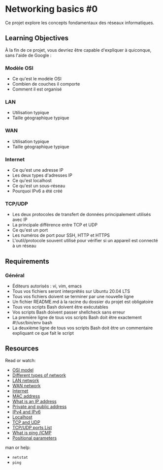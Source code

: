 # Networking basics #0

Ce projet explore les concepts fondamentaux des réseaux informatiques.

## Learning Objectives

À la fin de ce projet, vous devriez être capable d'expliquer à quiconque, sans l'aide de Google :

### Modèle OSI

- Ce qu'est le modèle OSI
- Combien de couches il comporte
- Comment il est organisé

### LAN

- Utilisation typique
- Taille géographique typique

### WAN

- Utilisation typique
- Taille géographique typique

### Internet

- Ce qu'est une adresse IP
- Les deux types d'adresses IP
- Ce qu'est localhost
- Ce qu'est un sous-réseau
- Pourquoi IPv6 a été créé

### TCP/UDP

- Les deux protocoles de transfert de données principalement utilisés avec IP
- La principale différence entre TCP et UDP
- Ce qu'est un port
- Les numéros de port pour SSH, HTTP et HTTPS
- L'outil/protocole souvent utilisé pour vérifier si un appareil est connecté à un réseau

## Requirements

### Général

- Éditeurs autorisés : vi, vim, emacs
- Tous vos fichiers seront interprétés sur Ubuntu 20.04 LTS
- Tous vos fichiers doivent se terminer par une nouvelle ligne
- Un fichier README.md à la racine du dossier du projet est obligatoire
- Tous vos scripts Bash doivent être exécutables
- Vos scripts Bash doivent passer shellcheck sans erreur
- La première ligne de tous vos scripts Bash doit être exactement #!/usr/bin/env bash
- La deuxième ligne de tous vos scripts Bash doit être un commentaire expliquant ce que fait le script

## Resources

Read or watch:

- [OSI model](https://en.wikipedia.org/wiki/OSI_model)
- [Different types of network](https://www.lifewire.com/lans-wans-and-other-area-networks-817376)
- [LAN network](https://en.wikipedia.org/wiki/Local_area_network)
- [WAN network](https://en.wikipedia.org/wiki/Wide_area_network)
- [Internet](https://en.wikipedia.org/wiki/Internet)
- [MAC address](https://whatismyipaddress.com/mac-address)
- [What is an IP address](https://www.bleepingcomputer.com/tutorials/ip-addresses-explained/)
- [Private and public address](https://www.iplocation.net/public-vs-private-ip-address)
- [IPv4 and IPv6](https://www.webopedia.com/insights/ipv6-ipv4-difference/)
- [Localhost](https://en.wikipedia.org/wiki/Localhost)
- [TCP and UDP](https://www.howtogeek.com/190014/htg-explains-what-is-the-difference-between-tcp-and-udp/)
- [TCP/UDP ports List](https://en.wikipedia.org/wiki/List_of_TCP_and_UDP_port_numbers)
- [What is ping /ICMP](https://en.wikipedia.org/wiki/Ping_%28networking_utility%29)
- [Positional parameters](https://wiki.bash-hackers.org/scripting/posparams)

man or help:

- `netstat`
- `ping`
